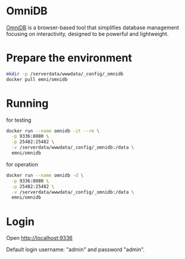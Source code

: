 # OmniDB
[OmniDB](https://www.omnidb.org/en/) is a browser-based tool that simplifies database management focusing on interactivity, designed to be powerful and lightweight.

# Prepare the environment
```bash
mkdir -p /serverdata/wwwdata/_config/_omnidb
docker pull emni/omnidb
```
# Running
for testing
```bash
docker run --name omnidb -it --rm \
  -p 9336:8080 \
  -p 25482:25482 \
  -v /serverdata/wwwdata/_config/_omnidb:/data \
  emni/omnidb
```
for operation
```bash
docker run --name omnidb -d \
  -p 9336:8080 \
  -p 25482:25482 \
  -v /serverdata/wwwdata/_config/_omnidb:/data \
  emni/omnidb
```
# Login
Open [http://localhost:9336](http://localhost:9336)

Default login username: "admin" and password "admin".

